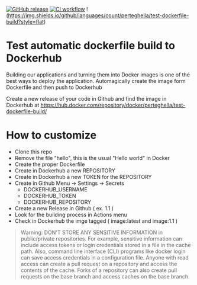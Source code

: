 [![GitHub release](https://img.shields.io/github/release/perteghella/test-dockerfile-build?style=flat)](https://github.com/perteghella/test-dockerfile-build/releases/latest)
[![CI workflow](https://img.shields.io/github/workflow/status/perteghella/test-dockerfile-build/test?label=ci&logo=github&style=flat)](https://github.com/perteghella/test-dockerfile-build/actions?workflow=ci)
!(https://img.shields.io/github/languages/count/perteghella/test-dockerfile-build?style=flat)

# Test automatic dockerfile build to Dockerhub

Building our applications and turning them into Docker images is one of the best ways to deploy the application. 
Automagically create the image form Dockerfile and then push to Dockerhub

Create a new release of your code in Github and find the image in Dockerhub at https://hub.docker.com/repository/docker/perteghella/test-dockerfile-build/

# How to customize

- Clone this repo
- Remove the file "hello", this is the usual "Hello world" in Docker
- Create the proper Dockerfile
- Create in Dockerhub a new REPOSITORY
- Create in Dockerhub a new TOKEN for the REPOSITORY
- Create in Github Menu -> Settings -> Secrets
  - DOCKERHUB_USERNAME
  - DOCKERHUB_TOKEN
  - DOCKERHUB_REPOSITORY
 - Create a new Release in Github ( ex. 1.1 )
 - Look for the building process in Actions menu
 - Check in Dockerhub the imge tagged ( image:latest and image:1.1 )
 
 > Warning: DON'T STORE ANY SENSITIVE INFORMATION in public/private repositories. For example, sensitive information can include access tokens or login credentials stored in a file in the cache path. Also, command line interface (CLI) programs like docker login can save access credentials in a configuration file. Anyone with read access can create a pull request on a repository and access the contents of the cache. Forks of a repository can also create pull requests on the base branch and access caches on the base branch.
